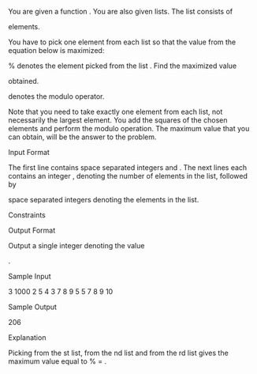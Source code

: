 You are given a function . You are also given lists. The list consists of

elements.

You have to pick one element from each list so that the value from the equation below is maximized:

% denotes the element picked from the list . Find the maximized value

obtained.

denotes the modulo operator.

Note that you need to take exactly one element from each list, not necessarily the largest element. You add the squares of the chosen elements and perform the modulo operation. The maximum value that you can obtain, will be the answer to the problem.

Input Format

The first line contains
space separated integers and .
The next lines each contains an integer , denoting the number of elements in the list, followed by

space separated integers denoting the elements in the list.

Constraints




Output Format

Output a single integer denoting the value

.

Sample Input

3 1000
2 5 4
3 7 8 9 
5 5 7 8 9 10 

Sample Output

206

Explanation

Picking
from the st list, from the nd list and from the rd list gives the maximum value equal to % = . 